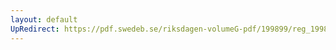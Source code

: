 ```yaml
---
layout: default
UpRedirect: https://pdf.swedeb.se/riksdagen-volumeG-pdf/199899/reg_199899/reg_199899_0204.pdf
---
```

